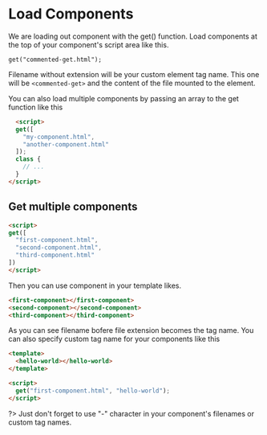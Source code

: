 # Load Components
  We are loading out component with the get() function. Load components at the top of your component's script area like this.

  `get("commented-get.html");`

  Filename without extension will be your custom element tag name. This one will be `<commented-get>` and the content of the file mounted to the element.

  You can also load multiple components by passing an array to the get function like this

```html
  <script>
  get([
    "my-component.html",
    "another-component.html"
  ]);
  class {
    // ...
  }
</script>
```

## Get multiple components

```html
<script>
get([
  "first-component.html",
  "second-component.html",
  "third-component.html"
])
</script>
```

Then you can use component in your template likes.

```html
<first-component></first-component>
<second-component></second-component>
<third-component></third-component>
```

As you can see filename bofere file extension becomes the tag name. You can also specify custom tag name for your components like this

```html
<template>
  <hello-world></hello-world>
</template>

<script>
  get("first-component.html", "hello-world");
</script>
```

?> Just don't forget to use "-" character in your component's filenames or custom tag names.